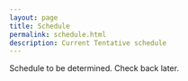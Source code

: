 ```yaml
---
layout: page
title: Schedule
permalink: schedule.html
description: Current Tentative schedule
---
```


Schedule to be determined. Check back later.

<!--(**Note: Table needs work to have fixed width on phone**

## Monday

Time | Event | Instructors
---|----| ---
10:00| Some Event | People here)-->